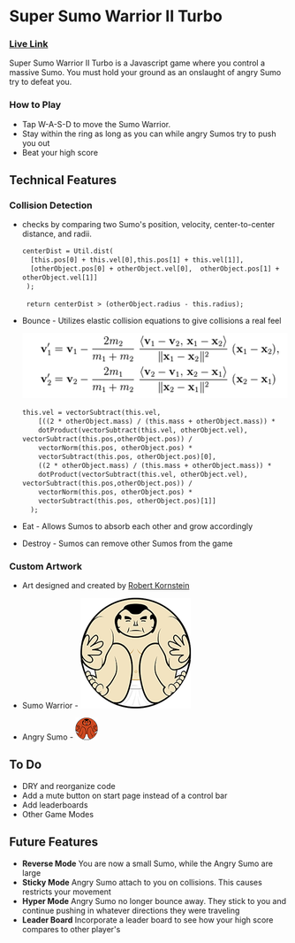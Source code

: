 # Super Sumo Warrior II Turbo

### [Live Link](http://millmane.github.io/SuperSumoWarriorIITurbo/)

Super Sumo Warrior II Turbo is a Javascript game where you control a massive Sumo.  You must hold your ground as an onslaught of angry Sumo try to defeat you.

### How to Play
* Tap W-A-S-D to move the Sumo Warrior.
* Stay within the ring as long as you can while angry Sumos try to push you out
* Beat your high score

## Technical Features

### Collision Detection
* checks by comparing two Sumo's position, velocity, center-to-center distance, and radii.  

  ```
  centerDist = Util.dist(
    [this.pos[0] + this.vel[0],this.pos[1] + this.vel[1]],
    [otherObject.pos[0] + otherObject.vel[0],  otherObject.pos[1] + otherObject.vel[1]]
   );

   return centerDist > (otherObject.radius - this.radius);
   ```
* Bounce - Utilizes elastic collision equations to give collisions a real feel

  ![elastic_collision]

  ```
  this.vel = vectorSubtract(this.vel,
      [((2 * otherObject.mass) / (this.mass + otherObject.mass)) *
      dotProduct(vectorSubtract(this.vel, otherObject.vel), vectorSubtract(this.pos,otherObject.pos)) /
      vectorNorm(this.pos, otherObject.pos) *
      vectorSubtract(this.pos, otherObject.pos)[0],
      ((2 * otherObject.mass) / (this.mass + otherObject.mass)) *
      dotProduct(vectorSubtract(this.vel, otherObject.vel), vectorSubtract(this.pos,otherObject.pos)) /
      vectorNorm(this.pos, otherObject.pos) *
      vectorSubtract(this.pos, otherObject.pos)[1]]
    );
  ```
* Eat - Allows Sumos to absorb each other and grow accordingly
* Destroy - Sumos can remove other Sumos from the game

### Custom Artwork
* Art designed and created by [Robert Kornstein](http://www.rkanimation.com)

* Sumo Warrior - ![sumo_regular]
* Angry Sumo - ![sumo_mad]

## To Do
* DRY and reorganize code
* Add a mute button on start page instead of a control bar
* Add leaderboards
* Other Game Modes

## Future Features
* **Reverse Mode** You are now a small Sumo, while the Angry Sumo are large
* **Sticky Mode** Angry Sumo attach to you on collisions.  This causes restricts your movement
* **Hyper Mode** Angry Sumo no longer bounce away.  They stick to you and continue pushing in whatever directions they were traveling
* **Leader Board** Incorporate a leader board to see how your high score compares to other player's

[elastic_collision]: ./images/elastic_collision.png
[sumo_regular]: ./images/sumo_regular.png
[sumo_mad]: ./images/sumo_mad.png
